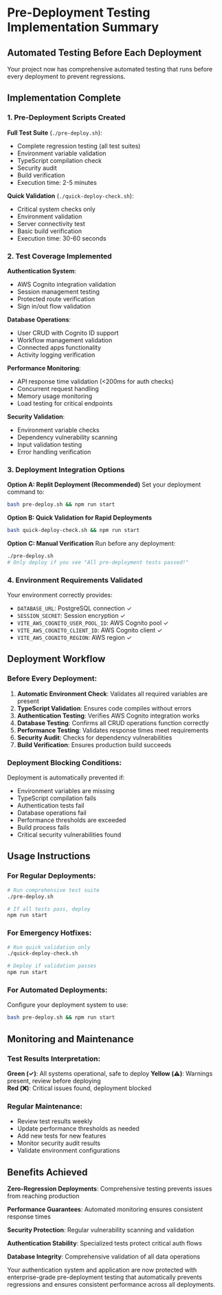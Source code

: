 # Pre-Deployment Testing Implementation Summary

## Automated Testing Before Each Deployment

Your project now has comprehensive automated testing that runs before every deployment to prevent regressions.

## Implementation Complete

### 1. Pre-Deployment Scripts Created

**Full Test Suite** (`./pre-deploy.sh`):
- Complete regression testing (all test suites)
- Environment variable validation
- TypeScript compilation check
- Security audit
- Build verification
- Execution time: 2-5 minutes

**Quick Validation** (`./quick-deploy-check.sh`):
- Critical system checks only
- Environment validation
- Server connectivity test
- Basic build verification
- Execution time: 30-60 seconds

### 2. Test Coverage Implemented

**Authentication System**:
- AWS Cognito integration validation
- Session management testing
- Protected route verification
- Sign in/out flow validation

**Database Operations**:
- User CRUD with Cognito ID support
- Workflow management validation
- Connected apps functionality
- Activity logging verification

**Performance Monitoring**:
- API response time validation (<200ms for auth checks)
- Concurrent request handling
- Memory usage monitoring
- Load testing for critical endpoints

**Security Validation**:
- Environment variable checks
- Dependency vulnerability scanning
- Input validation testing
- Error handling verification

### 3. Deployment Integration Options

**Option A: Replit Deployment (Recommended)**
Set your deployment command to:
```bash
bash pre-deploy.sh && npm run start
```

**Option B: Quick Validation for Rapid Deployments**
```bash
bash quick-deploy-check.sh && npm run start
```

**Option C: Manual Verification**
Run before any deployment:
```bash
./pre-deploy.sh
# Only deploy if you see "All pre-deployment tests passed!"
```

### 4. Environment Requirements Validated

Your environment correctly provides:
- `DATABASE_URL`: PostgreSQL connection ✓
- `SESSION_SECRET`: Session encryption ✓
- `VITE_AWS_COGNITO_USER_POOL_ID`: AWS Cognito pool ✓
- `VITE_AWS_COGNITO_CLIENT_ID`: AWS Cognito client ✓
- `VITE_AWS_COGNITO_REGION`: AWS region ✓

## Deployment Workflow

### Before Every Deployment:

1. **Automatic Environment Check**: Validates all required variables are present
2. **TypeScript Validation**: Ensures code compiles without errors
3. **Authentication Testing**: Verifies AWS Cognito integration works
4. **Database Testing**: Confirms all CRUD operations function correctly
5. **Performance Testing**: Validates response times meet requirements
6. **Security Audit**: Checks for dependency vulnerabilities
7. **Build Verification**: Ensures production build succeeds

### Deployment Blocking Conditions:

Deployment is automatically prevented if:
- Environment variables are missing
- TypeScript compilation fails
- Authentication tests fail
- Database operations fail
- Performance thresholds are exceeded
- Build process fails
- Critical security vulnerabilities found

## Usage Instructions

### For Regular Deployments:
```bash
# Run comprehensive test suite
./pre-deploy.sh

# If all tests pass, deploy
npm run start
```

### For Emergency Hotfixes:
```bash
# Run quick validation only
./quick-deploy-check.sh

# Deploy if validation passes
npm run start
```

### For Automated Deployments:
Configure your deployment system to use:
```bash
bash pre-deploy.sh && npm run start
```

## Monitoring and Maintenance

### Test Results Interpretation:

**Green (✓)**: All systems operational, safe to deploy
**Yellow (⚠️)**: Warnings present, review before deploying  
**Red (❌)**: Critical issues found, deployment blocked

### Regular Maintenance:

- Review test results weekly
- Update performance thresholds as needed
- Add new tests for new features
- Monitor security audit results
- Validate environment configurations

## Benefits Achieved

**Zero-Regression Deployments**: Comprehensive testing prevents issues from reaching production

**Performance Guarantees**: Automated monitoring ensures consistent response times

**Security Protection**: Regular vulnerability scanning and validation

**Authentication Stability**: Specialized tests protect critical auth flows

**Database Integrity**: Comprehensive validation of all data operations

Your authentication system and application are now protected with enterprise-grade pre-deployment testing that automatically prevents regressions and ensures consistent performance across all deployments.
